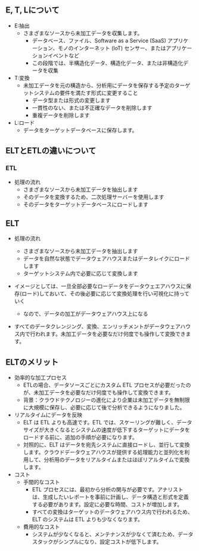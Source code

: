 ## E, T, Lについて
- E:抽出
  - さまざまなソースから未加工データを収集します。
    - データベース、ファイル、Software as a Service (SaaS) アプリケーション、モノのインターネット (IoT) センサー、またはアプリケーションイベントなど
    - この段階では、半構造化データ、構造化データ、または非構造化データを収集
- T:変換
  - 未加工データを元の構造から、分析用にデータを保存する予定のターゲットシステムの要件を満たす形式に変更すること
    - データ型または形式の変更します
    - 一貫性のない、または不正確なデータを削除します
    - 重複データを削除します
- L:ロード
  - データをターゲットデータベースに保存します。

## ELTとETLの違いについて

### ETL
- 処理の流れ
  - さまざまなソースから未加工データを抽出します
  - そのデータを変換するため、二次処理サーバーを使用します
  - そのデータをターゲットデータベースにロードします

## ELT
- 処理の流れ
  - さまざまなソースから未加工データを抽出します
  - データを自然な状態でデータウェアハウスまたはデータレイクにロードします
  - ターゲットシステム内で必要に応じて変換します

- イメージとしては、一旦全部必要なローデータをデータウェエアハウスに保存(ロード)しておいて、その後必要に応じて変換処理を行い可視化に持っていく
  - なので、データの加工がデータウェアハウス上になる
- すべてのデータクレンジング、変換、エンリッチメントがデータウェアハウス内で行われます。未加工データを必要なだけ何度でも操作して変換できます。

## ELTのメリット
- 効率的な加工プロセス
  - ETLの場合、データソースごとにカスタム ETL プロセスが必要だったのが、未加工データを必要なだけ何度でも操作して変換できます。
  - 背景：クラウドテクノロジーの進化により企業は未加工データを無制限に大規模に保存し、必要に応じて後で分析できるようになりました。
- リアルタイムにデータを反映
  - ELT は ETL よりも高速です。ETL では、スケーリングが難しく、データサイズが大きくなるとシステムの速度が低下するターゲットにデータをロードする前に、追加の手順が必要になります。
  - 対照的に、ELT はデータを宛先システムに直接ロードし、並行して変換します。クラウドデータウェアハウスが提供する処理能力と並列化を利用して、分析用のデータをリアルタイムまたはほぼリアルタイムで変換します。 
- コスト
  - 手間的なコスト
    - ETL プロセスには、最初から分析の関与が必要です。アナリストは、生成したいレポートを事前に計画し、データ構造と形式を定義する必要があります。設定に必要な時間、コストが増加します。
    - すべての変換はターゲットのデータウェアハウス内で行われるため、ELT のシステムは ETL よりも少なくなります。
  - 費用的なコスト
    - システムが少なくなると、メンテナンスが少なくて済むため、データスタックがシンプルになり、設定コストが低下します。